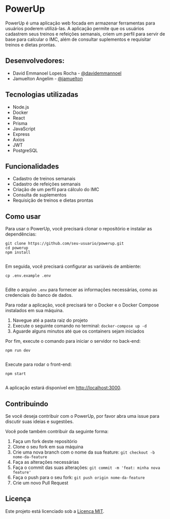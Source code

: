 <!DOCTYPE html>
<html>
<head>
  <meta charset="UTF-8">
</head>
<body>
  <h1>PowerUp</h1>
  <p>PowerUp é uma aplicação web focada em armazenar ferramentas para usuários poderem utilizá-las. A aplicação permite que os usuários cadastrem seus treinos e refeições semanais, criem um perfil para servir de base para calcular o IMC, além de consultar suplementos e requisitar treinos e dietas prontas.</p>
  <h2>Desenvolvedores:</h2>
  <ul>
    <li>David Emmanoel Lopes Rocha - <a href="https://www.instagram.com/davidemmannoel/">@davidemmannoel</a></li>
    <li>Jamuelton Angelim - <a href="https://www.instagram.com/jamuelton/">@jamuelton</a></li>
  </ul>
  <h2>Tecnologias utilizadas</h2>
  <ul>
    <li>Node.js</li>
    <li>Docker</li>
    <li>React</li>
    <li>Prisma</li>
    <li>JavaScript</li>
    <li>Express</li>
    <li>Axios</li>
    <li>JWT</li>
    <li>PostgreSQL</li>
  </ul>
  
  <h2>Funcionalidades</h2>
  <ul>
    <li>Cadastro de treinos semanais</li>
    <li>Cadastro de refeições semanais</li>
    <li>Criação de um perfil para cálculo do IMC</li>
    <li>Consulta de suplementos</li>
    <li>Requisição de treinos e dietas prontas</li>
  </ul>
  
  <h2>Como usar</h2>
  <p>Para usar o PowerUp, você precisará clonar o repositório e instalar as dependências:</p>
  <pre><code>git clone https://github.com/seu-usuario/powerup.git
cd powerup
npm install
  </code></pre>
  
  <p>Em seguida, você precisará configurar as variáveis de ambiente:</p>
  <pre><code>cp .env.example .env
  </code></pre>
  
  <p>Edite o arquivo <code>.env</code> para fornecer as informações necessárias, como as credenciais do banco de dados.</p>
  <p>Para rodar a aplicação, você precisará ter o Docker e o Docker Compose instalados em sua máquina.</p>
<ol>
  <li>Navegue até a pasta raiz do projeto</li>
  <li>Execute o seguinte comando no terminal: <code>docker-compose up -d</code></li>
  <li>Aguarde alguns minutos até que os containers sejam iniciados</li>
</ol>
  
  <p>Por fim, execute o comando para iniciar o servidor no back-end:</p>
  <pre><code>npm run dev
  </code></pre>
  <p>Execute para rodar o front-end:</p>
  <pre><code>npm start
  </code></pre>
  
  <p>A aplicação estará disponível em <a href="http://localhost:3000">http://localhost:3000</a>.</p>
  
  <h2>Contribuindo</h2>
  <p>Se você deseja contribuir com o PowerUp, por favor abra uma issue para discutir suas ideias e sugestões.</p>
  <p>Você pode também contribuir da seguinte forma:</p>
  <ol>
  <li>Faça um fork deste repositório</li>
  <li>Clone o seu fork em sua máquina</li>
  <li>Crie uma nova branch com o nome da sua feature: <code>git checkout -b nome-da-feature</code></li>
  <li>Faça as alterações necessárias</li>
  <li>Faça o commit das suas alterações: <code>git commit -m 'feat: minha nova feature'</code></li>
  <li>Faça o push para o seu fork: <code>git push origin nome-da-feature</code></li>
  <li>Crie um novo Pull Request</li>
</ol>
  
  <h2>Licença</h2>
  <p>Este projeto está licenciado sob a <a href="LICENSE">Licença MIT</a>.</p>
</body>
</html>
